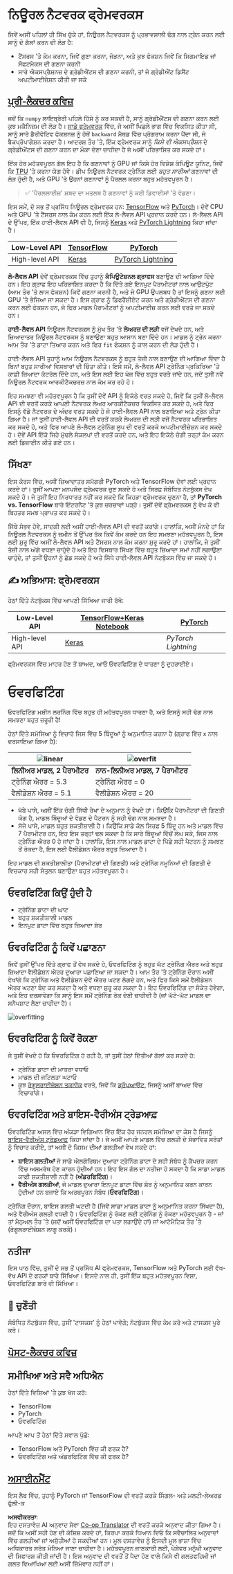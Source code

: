 <!--
CO_OP_TRANSLATOR_METADATA:
{
  "original_hash": "2b544f20b796402507fb05a0df893323",
  "translation_date": "2025-08-26T10:33:32+00:00",
  "source_file": "lessons/3-NeuralNetworks/05-Frameworks/README.md",
  "language_code": "pa"
}
-->
# ਨਿਊਰਲ ਨੈਟਵਰਕ ਫ੍ਰੇਮਵਰਕਸ

ਜਿਵੇਂ ਅਸੀਂ ਪਹਿਲਾਂ ਹੀ ਸਿੱਖ ਚੁੱਕੇ ਹਾਂ, ਨਿਊਰਲ ਨੈਟਵਰਕਸ ਨੂੰ ਪ੍ਰਭਾਵਸ਼ਾਲੀ ਢੰਗ ਨਾਲ ਟ੍ਰੇਨ ਕਰਨ ਲਈ ਸਾਨੂੰ ਦੋ ਗੱਲਾਂ ਕਰਨ ਦੀ ਲੋੜ ਹੈ:

* ਟੈਂਸਰਸ 'ਤੇ ਕੰਮ ਕਰਨਾ, ਜਿਵੇਂ ਗੁਣਾ ਕਰਨਾ, ਜੋੜਨਾ, ਅਤੇ ਕੁਝ ਫੰਕਸ਼ਨ ਜਿਵੇਂ ਕਿ ਸਿਗਮਾਇਡ ਜਾਂ ਸੌਫਟਮੈਕਸ ਦੀ ਗਣਨਾ ਕਰਨੀ
* ਸਾਰੇ ਐਕਸਪ੍ਰੈਸ਼ਨਜ਼ ਦੇ ਗ੍ਰੇਡੀਐਂਟਸ ਦੀ ਗਣਨਾ ਕਰਨੀ, ਤਾਂ ਜੋ ਗ੍ਰੇਡੀਐਂਟ ਡਿਸੈਂਟ ਅਪਟੀਮਾਈਜ਼ੇਸ਼ਨ ਕੀਤੀ ਜਾ ਸਕੇ

## [ਪ੍ਰੀ-ਲੈਕਚਰ ਕਵਿਜ਼](https://ff-quizzes.netlify.app/en/ai/quiz/9)

ਜਦੋਂ ਕਿ `numpy` ਲਾਇਬ੍ਰੇਰੀ ਪਹਿਲੇ ਹਿੱਸੇ ਨੂੰ ਕਰ ਸਕਦੀ ਹੈ, ਸਾਨੂੰ ਗ੍ਰੇਡੀਐਂਟਸ ਦੀ ਗਣਨਾ ਕਰਨ ਲਈ ਕੁਝ ਮਕੈਨਿਜ਼ਮ ਦੀ ਲੋੜ ਹੈ। [ਸਾਡੇ ਫ੍ਰੇਮਵਰਕ](../../../../../lessons/3-NeuralNetworks/04-OwnFramework/OwnFramework.ipynb) ਵਿੱਚ, ਜੋ ਅਸੀਂ ਪਿਛਲੇ ਭਾਗ ਵਿੱਚ ਵਿਕਸਿਤ ਕੀਤਾ ਸੀ, ਸਾਨੂੰ ਸਾਰੇ ਡੈਰੀਵੇਟਿਵ ਫੰਕਸ਼ਨਜ਼ ਨੂੰ ਹੱਥੋਂ `backward` ਮੈਥਡ ਵਿੱਚ ਪ੍ਰੋਗਰਾਮ ਕਰਨਾ ਪੈਂਦਾ ਸੀ, ਜੋ ਬੈਕਪ੍ਰੋਪਾਗੇਸ਼ਨ ਕਰਦਾ ਹੈ। ਆਦਰਸ਼ ਤੌਰ 'ਤੇ, ਇੱਕ ਫ੍ਰੇਮਵਰਕ ਸਾਨੂੰ *ਕਿਸੇ ਵੀ ਐਕਸਪ੍ਰੈਸ਼ਨ* ਦੇ ਗ੍ਰੇਡੀਐਂਟਸ ਦੀ ਗਣਨਾ ਕਰਨ ਦਾ ਮੌਕਾ ਦੇਣਾ ਚਾਹੀਦਾ ਹੈ ਜੋ ਅਸੀਂ ਪਰਿਭਾਸ਼ਿਤ ਕਰ ਸਕਦੇ ਹਾਂ।

ਇੱਕ ਹੋਰ ਮਹੱਤਵਪੂਰਨ ਗੱਲ ਇਹ ਹੈ ਕਿ ਗਣਨਾਵਾਂ ਨੂੰ GPU ਜਾਂ ਕਿਸੇ ਹੋਰ ਵਿਸ਼ੇਸ਼ ਕੰਪਿਊਟ ਯੂਨਿਟ, ਜਿਵੇਂ ਕਿ [TPU](https://en.wikipedia.org/wiki/Tensor_Processing_Unit) 'ਤੇ ਕਰਨਾ ਯੋਗ ਹੋਵੇ। ਡੀਪ ਨਿਊਰਲ ਨੈਟਵਰਕ ਟ੍ਰੇਨਿੰਗ ਲਈ *ਬਹੁਤ ਸਾਰੀਆਂ* ਗਣਨਾਵਾਂ ਦੀ ਲੋੜ ਹੁੰਦੀ ਹੈ, ਅਤੇ GPU 'ਤੇ ਉਹਨਾਂ ਗਣਨਾਵਾਂ ਨੂੰ ਪੈਰਲਲ ਕਰਨਾ ਬਹੁਤ ਮਹੱਤਵਪੂਰਨ ਹੈ।

> ✅ 'ਪੈਰਲਲਾਈਜ਼' ਸ਼ਬਦ ਦਾ ਮਤਲਬ ਹੈ ਗਣਨਾਵਾਂ ਨੂੰ ਕਈ ਡਿਵਾਈਸਾਂ 'ਤੇ ਵੰਡਣਾ।

ਇਸ ਸਮੇਂ, ਦੋ ਸਭ ਤੋਂ ਪ੍ਰਸਿੱਧ ਨਿਊਰਲ ਫ੍ਰੇਮਵਰਕ ਹਨ: [TensorFlow](http://TensorFlow.org) ਅਤੇ [PyTorch](https://pytorch.org/)। ਦੋਵੇਂ CPU ਅਤੇ GPU 'ਤੇ ਟੈਂਸਰਸ ਨਾਲ ਕੰਮ ਕਰਨ ਲਈ ਇੱਕ ਲੋ-ਲੈਵਲ API ਪ੍ਰਦਾਨ ਕਰਦੇ ਹਨ। ਲੋ-ਲੈਵਲ API ਦੇ ਉੱਪਰ, ਇੱਕ ਹਾਈ-ਲੈਵਲ API ਵੀ ਹੈ, ਜਿਸਨੂੰ [Keras](https://keras.io/) ਅਤੇ [PyTorch Lightning](https://pytorchlightning.ai/) ਕਿਹਾ ਜਾਂਦਾ ਹੈ।

Low-Level API | [TensorFlow](http://TensorFlow.org) | [PyTorch](https://pytorch.org/)
--------------|-------------------------------------|--------------------------------
High-level API| [Keras](https://keras.io/) | [PyTorch Lightning](https://pytorchlightning.ai/)

**ਲੋ-ਲੈਵਲ API** ਦੋਵੇਂ ਫ੍ਰੇਮਵਰਕਸ ਵਿੱਚ ਤੁਹਾਨੂੰ **ਕੰਪਿਊਟੇਸ਼ਨਲ ਗ੍ਰਾਫਸ** ਬਣਾਉਣ ਦੀ ਆਗਿਆ ਦਿੰਦੇ ਹਨ। ਇਹ ਗ੍ਰਾਫ ਇਹ ਪਰਿਭਾਸ਼ਿਤ ਕਰਦਾ ਹੈ ਕਿ ਦਿੱਤੇ ਗਏ ਇਨਪੁਟ ਪੈਰਾਮੀਟਰਾਂ ਨਾਲ ਆਉਟਪੁੱਟ (ਆਮ ਤੌਰ 'ਤੇ ਲਾਸ ਫੰਕਸ਼ਨ) ਕਿਵੇਂ ਗਣਨਾ ਕਰਨੀ ਹੈ, ਅਤੇ ਜੇ GPU ਉਪਲਬਧ ਹੈ ਤਾਂ ਇਸਨੂੰ ਗਣਨਾ ਲਈ GPU 'ਤੇ ਭੇਜਿਆ ਜਾ ਸਕਦਾ ਹੈ। ਇਸ ਗ੍ਰਾਫ ਨੂੰ ਡਿਫਰੈਂਸ਼ੀਏਟ ਕਰਨ ਅਤੇ ਗ੍ਰੇਡੀਐਂਟਸ ਦੀ ਗਣਨਾ ਕਰਨ ਲਈ ਫੰਕਸ਼ਨ ਹਨ, ਜੋ ਫਿਰ ਮਾਡਲ ਪੈਰਾਮੀਟਰਾਂ ਨੂੰ ਅਪਟੀਮਾਈਜ਼ ਕਰਨ ਲਈ ਵਰਤੇ ਜਾ ਸਕਦੇ ਹਨ।

**ਹਾਈ-ਲੈਵਲ API** ਨਿਊਰਲ ਨੈਟਵਰਕਸ ਨੂੰ ਮੁੱਖ ਤੌਰ 'ਤੇ **ਲੇਅਰਜ਼ ਦੀ ਲੜੀ** ਵਜੋਂ ਦੇਖਦੇ ਹਨ, ਅਤੇ ਜ਼ਿਆਦਾਤਰ ਨਿਊਰਲ ਨੈਟਵਰਕਸ ਨੂੰ ਬਣਾਉਣਾ ਬਹੁਤ ਆਸਾਨ ਬਣਾ ਦਿੰਦੇ ਹਨ। ਮਾਡਲ ਨੂੰ ਟ੍ਰੇਨ ਕਰਨਾ ਆਮ ਤੌਰ 'ਤੇ ਡਾਟਾ ਤਿਆਰ ਕਰਨ ਅਤੇ ਫਿਰ `fit` ਫੰਕਸ਼ਨ ਨੂੰ ਕਾਲ ਕਰਨ ਦੀ ਲੋੜ ਹੁੰਦੀ ਹੈ।

ਹਾਈ-ਲੈਵਲ API ਤੁਹਾਨੂੰ ਆਮ ਨਿਊਰਲ ਨੈਟਵਰਕਸ ਨੂੰ ਬਹੁਤ ਤੇਜ਼ੀ ਨਾਲ ਬਣਾਉਣ ਦੀ ਆਗਿਆ ਦਿੰਦਾ ਹੈ ਬਿਨਾਂ ਬਹੁਤ ਸਾਰੀਆਂ ਵਿਸਥਾਰਾਂ ਦੀ ਚਿੰਤਾ ਕੀਤੇ। ਇਸੇ ਸਮੇਂ, ਲੋ-ਲੈਵਲ API ਟ੍ਰੇਨਿੰਗ ਪ੍ਰਕਿਰਿਆ 'ਤੇ ਕਾਫ਼ੀ ਜ਼ਿਆਦਾ ਕੰਟਰੋਲ ਦਿੰਦੇ ਹਨ, ਅਤੇ ਇਸ ਲਈ ਇਹ ਖੋਜ ਵਿੱਚ ਬਹੁਤ ਵਰਤੇ ਜਾਂਦੇ ਹਨ, ਜਦੋਂ ਤੁਸੀਂ ਨਵੇਂ ਨਿਊਰਲ ਨੈਟਵਰਕ ਆਰਕੀਟੈਕਚਰਜ਼ ਨਾਲ ਕੰਮ ਕਰ ਰਹੇ ਹੋ।

ਇਹ ਸਮਝਣਾ ਵੀ ਮਹੱਤਵਪੂਰਨ ਹੈ ਕਿ ਤੁਸੀਂ ਦੋਵੇਂ API ਨੂੰ ਇਕੱਠੇ ਵਰਤ ਸਕਦੇ ਹੋ, ਜਿਵੇਂ ਕਿ ਤੁਸੀਂ ਲੋ-ਲੈਵਲ API ਦੀ ਵਰਤੋਂ ਕਰਕੇ ਆਪਣੀ ਨੈਟਵਰਕ ਲੇਅਰ ਆਰਕੀਟੈਕਚਰ ਵਿਕਸਿਤ ਕਰ ਸਕਦੇ ਹੋ, ਅਤੇ ਫਿਰ ਇਸਨੂੰ ਵੱਡੇ ਨੈਟਵਰਕ ਦੇ ਅੰਦਰ ਵਰਤ ਸਕਦੇ ਹੋ ਜੋ ਹਾਈ-ਲੈਵਲ API ਨਾਲ ਬਣਾਇਆ ਅਤੇ ਟ੍ਰੇਨ ਕੀਤਾ ਗਿਆ ਹੈ। ਜਾਂ ਤੁਸੀਂ ਹਾਈ-ਲੈਵਲ API ਦੀ ਵਰਤੋਂ ਕਰਕੇ ਲੇਅਰਜ਼ ਦੀ ਲੜੀ ਵਜੋਂ ਨੈਟਵਰਕ ਪਰਿਭਾਸ਼ਿਤ ਕਰ ਸਕਦੇ ਹੋ, ਅਤੇ ਫਿਰ ਆਪਣੇ ਲੋ-ਲੈਵਲ ਟ੍ਰੇਨਿੰਗ ਲੂਪ ਦੀ ਵਰਤੋਂ ਕਰਕੇ ਅਪਟੀਮਾਈਜ਼ੇਸ਼ਨ ਕਰ ਸਕਦੇ ਹੋ। ਦੋਵੇਂ API ਇੱਕੋ ਜਿਹੇ ਮੁੱਢਲੇ ਸੰਕਲਪਾਂ ਦੀ ਵਰਤੋਂ ਕਰਦੇ ਹਨ, ਅਤੇ ਇਹ ਇਕੱਠੇ ਚੰਗੀ ਤਰ੍ਹਾਂ ਕੰਮ ਕਰਨ ਲਈ ਡਿਜ਼ਾਈਨ ਕੀਤੇ ਗਏ ਹਨ।

## ਸਿੱਖਣਾ

ਇਸ ਕੋਰਸ ਵਿੱਚ, ਅਸੀਂ ਜ਼ਿਆਦਾਤਰ ਸਮੱਗਰੀ PyTorch ਅਤੇ TensorFlow ਦੋਵਾਂ ਲਈ ਪ੍ਰਦਾਨ ਕਰਦੇ ਹਾਂ। ਤੁਸੀਂ ਆਪਣਾ ਮਨਪਸੰਦ ਫ੍ਰੇਮਵਰਕ ਚੁਣ ਸਕਦੇ ਹੋ ਅਤੇ ਸਿਰਫ਼ ਸੰਬੰਧਿਤ ਨੋਟਬੁੱਕਸ ਦੇਖ ਸਕਦੇ ਹੋ। ਜੇ ਤੁਸੀਂ ਇਹ ਨਿਰਧਾਰਤ ਨਹੀਂ ਕਰ ਸਕਦੇ ਕਿ ਕਿਹੜਾ ਫ੍ਰੇਮਵਰਕ ਚੁਣਨਾ ਹੈ, ਤਾਂ **PyTorch vs. TensorFlow** ਬਾਰੇ ਇੰਟਰਨੈਟ 'ਤੇ ਕੁਝ ਚਰਚਾਵਾਂ ਪੜ੍ਹੋ। ਤੁਸੀਂ ਦੋਵੇਂ ਫ੍ਰੇਮਵਰਕਸ ਨੂੰ ਵੇਖ ਕੇ ਵੀ ਬਿਹਤਰ ਸਮਝ ਪ੍ਰਾਪਤ ਕਰ ਸਕਦੇ ਹੋ।

ਜਿੱਥੇ ਸੰਭਵ ਹੋਵੇ, ਸਾਦਗੀ ਲਈ ਅਸੀਂ ਹਾਈ-ਲੈਵਲ API ਦੀ ਵਰਤੋਂ ਕਰਾਂਗੇ। ਹਾਲਾਂਕਿ, ਅਸੀਂ ਮੰਨਦੇ ਹਾਂ ਕਿ ਨਿਊਰਲ ਨੈਟਵਰਕਸ ਨੂੰ ਜ਼ਮੀਨ ਤੋਂ ਉੱਪਰ ਤੱਕ ਕਿਵੇਂ ਕੰਮ ਕਰਦੇ ਹਨ ਇਹ ਸਮਝਣਾ ਮਹੱਤਵਪੂਰਨ ਹੈ, ਇਸ ਲਈ ਸ਼ੁਰੂ ਵਿੱਚ ਅਸੀਂ ਲੋ-ਲੈਵਲ API ਅਤੇ ਟੈਂਸਰਸ ਨਾਲ ਕੰਮ ਕਰਨਾ ਸ਼ੁਰੂ ਕਰਦੇ ਹਾਂ। ਹਾਲਾਂਕਿ, ਜੇ ਤੁਸੀਂ ਤੇਜ਼ੀ ਨਾਲ ਅੱਗੇ ਵਧਣਾ ਚਾਹੁੰਦੇ ਹੋ ਅਤੇ ਇਹ ਵਿਸਥਾਰ ਸਿੱਖਣ ਵਿੱਚ ਬਹੁਤ ਜ਼ਿਆਦਾ ਸਮਾਂ ਨਹੀਂ ਲਗਾਉਣਾ ਚਾਹੁੰਦੇ, ਤਾਂ ਤੁਸੀਂ ਉਹਨਾਂ ਨੂੰ ਛੱਡ ਸਕਦੇ ਹੋ ਅਤੇ ਸਿੱਧੇ ਹਾਈ-ਲੈਵਲ API ਨੋਟਬੁੱਕਸ ਵਿੱਚ ਜਾ ਸਕਦੇ ਹੋ।

## ✍️ ਅਭਿਆਸ: ਫ੍ਰੇਮਵਰਕਸ

ਹੇਠਾਂ ਦਿੱਤੇ ਨੋਟਬੁੱਕਸ ਵਿੱਚ ਆਪਣੀ ਸਿੱਖਿਆ ਜਾਰੀ ਰੱਖੋ:

Low-Level API | [TensorFlow+Keras Notebook](../../../../../lessons/3-NeuralNetworks/05-Frameworks/IntroKerasTF.ipynb) | [PyTorch](../../../../../lessons/3-NeuralNetworks/05-Frameworks/IntroPyTorch.ipynb)
--------------|-------------------------------------|--------------------------------
High-level API| [Keras](../../../../../lessons/3-NeuralNetworks/05-Frameworks/IntroKeras.ipynb) | *PyTorch Lightning*

ਫ੍ਰੇਮਵਰਕਸ ਵਿੱਚ ਮਾਹਰ ਹੋਣ ਤੋਂ ਬਾਅਦ, ਆਓ ਓਵਰਫਿਟਿੰਗ ਦੇ ਧਾਰਣਾ ਨੂੰ ਦੁਹਰਾਈਏ।

# ਓਵਰਫਿਟਿੰਗ

ਓਵਰਫਿਟਿੰਗ ਮਸ਼ੀਨ ਲਰਨਿੰਗ ਵਿੱਚ ਬਹੁਤ ਹੀ ਮਹੱਤਵਪੂਰਨ ਧਾਰਣਾ ਹੈ, ਅਤੇ ਇਸਨੂੰ ਸਹੀ ਢੰਗ ਨਾਲ ਸਮਝਣਾ ਬਹੁਤ ਜ਼ਰੂਰੀ ਹੈ!

ਹੇਠਾਂ ਦਿੱਤੇ ਸਮੱਸਿਆ ਨੂੰ ਵਿਚਾਰੋ ਜਿਸ ਵਿੱਚ 5 ਬਿੰਦੂਆਂ ਨੂੰ ਅਨੁਮਾਨਿਤ ਕਰਨਾ ਹੈ (ਗ੍ਰਾਫ ਵਿੱਚ `x` ਨਾਲ ਦਰਸਾਇਆ ਗਿਆ ਹੈ):

![linear](../../../../../translated_images/overfit1.f24b71c6f652e59e6bed7245ffbeaecc3ba320e16e2221f6832b432052c4da43.pa.jpg) | ![overfit](../../../../../translated_images/overfit2.131f5800ae10ca5e41d12a411f5f705d9ee38b1b10916f284b787028dd55cc1c.pa.jpg)
-------------------------|--------------------------
**ਲਿਨੀਅਰ ਮਾਡਲ, 2 ਪੈਰਾਮੀਟਰ** | **ਨਾਨ-ਲਿਨੀਅਰ ਮਾਡਲ, 7 ਪੈਰਾਮੀਟਰ**
ਟ੍ਰੇਨਿੰਗ ਐਰਰ = 5.3 | ਟ੍ਰੇਨਿੰਗ ਐਰਰ = 0
ਵੈਲੀਡੇਸ਼ਨ ਐਰਰ = 5.1 | ਵੈਲੀਡੇਸ਼ਨ ਐਰਰ = 20

* ਖੱਬੇ ਪਾਸੇ, ਅਸੀਂ ਇੱਕ ਚੰਗੀ ਸਿੱਧੀ ਰੇਖਾ ਦੇ ਅਨੁਮਾਨ ਨੂੰ ਵੇਖਦੇ ਹਾਂ। ਕਿਉਂਕਿ ਪੈਰਾਮੀਟਰਾਂ ਦੀ ਗਿਣਤੀ ਯੋਗ ਹੈ, ਮਾਡਲ ਬਿੰਦੂਆਂ ਦੇ ਵੰਡਣ ਦੇ ਪੈਟਰਨ ਨੂੰ ਸਹੀ ਢੰਗ ਨਾਲ ਸਮਝਦਾ ਹੈ।
* ਸੱਜੇ ਪਾਸੇ, ਮਾਡਲ ਬਹੁਤ ਸ਼ਕਤੀਸ਼ਾਲੀ ਹੈ। ਕਿਉਂਕਿ ਸਾਡੇ ਕੋਲ ਸਿਰਫ਼ 5 ਬਿੰਦੂ ਹਨ ਅਤੇ ਮਾਡਲ ਵਿੱਚ 7 ਪੈਰਾਮੀਟਰ ਹਨ, ਇਹ ਇਸ ਤਰ੍ਹਾਂ ਢਲ ਸਕਦਾ ਹੈ ਕਿ ਸਾਰੇ ਬਿੰਦੂਆਂ ਵਿੱਚੋਂ ਲੰਘ ਸਕੇ, ਜਿਸ ਨਾਲ ਟ੍ਰੇਨਿੰਗ ਐਰਰ 0 ਹੋ ਜਾਂਦਾ ਹੈ। ਹਾਲਾਂਕਿ, ਇਸ ਨਾਲ ਮਾਡਲ ਡਾਟਾ ਦੇ ਪਿੱਛੇ ਸਹੀ ਪੈਟਰਨ ਨੂੰ ਸਮਝਣ ਤੋਂ ਰੋਕਦਾ ਹੈ, ਇਸ ਲਈ ਵੈਲੀਡੇਸ਼ਨ ਐਰਰ ਬਹੁਤ ਜ਼ਿਆਦਾ ਹੈ।

ਇਹ ਮਾਡਲ ਦੀ ਸ਼ਕਤੀਸ਼ਾਲੀਤਾ (ਪੈਰਾਮੀਟਰਾਂ ਦੀ ਗਿਣਤੀ) ਅਤੇ ਟ੍ਰੇਨਿੰਗ ਨਮੂਨਿਆਂ ਦੀ ਗਿਣਤੀ ਦੇ ਵਿਚਕਾਰ ਸਹੀ ਸੰਤੁਲਨ ਬਣਾਉਣਾ ਬਹੁਤ ਮਹੱਤਵਪੂਰਨ ਹੈ।

## ਓਵਰਫਿਟਿੰਗ ਕਿਉਂ ਹੁੰਦੀ ਹੈ

  * ਟ੍ਰੇਨਿੰਗ ਡਾਟਾ ਦੀ ਘਾਟ
  * ਬਹੁਤ ਸ਼ਕਤੀਸ਼ਾਲੀ ਮਾਡਲ
  * ਇਨਪੁਟ ਡਾਟਾ ਵਿੱਚ ਬਹੁਤ ਜ਼ਿਆਦਾ ਸ਼ੋਰ

## ਓਵਰਫਿਟਿੰਗ ਨੂੰ ਕਿਵੇਂ ਪਛਾਣਨਾ

ਜਿਵੇਂ ਤੁਸੀਂ ਉੱਪਰ ਦਿੱਤੇ ਗ੍ਰਾਫ ਤੋਂ ਵੇਖ ਸਕਦੇ ਹੋ, ਓਵਰਫਿਟਿੰਗ ਨੂੰ ਬਹੁਤ ਘੱਟ ਟ੍ਰੇਨਿੰਗ ਐਰਰ ਅਤੇ ਬਹੁਤ ਜ਼ਿਆਦਾ ਵੈਲੀਡੇਸ਼ਨ ਐਰਰ ਦੁਆਰਾ ਪਛਾਣਿਆ ਜਾ ਸਕਦਾ ਹੈ। ਆਮ ਤੌਰ 'ਤੇ ਟ੍ਰੇਨਿੰਗ ਦੌਰਾਨ ਅਸੀਂ ਵੇਖਾਂਗੇ ਕਿ ਟ੍ਰੇਨਿੰਗ ਅਤੇ ਵੈਲੀਡੇਸ਼ਨ ਦੋਵੇਂ ਐਰਰ ਘਟਣ ਲੱਗਦੇ ਹਨ, ਅਤੇ ਫਿਰ ਕਿਸੇ ਸਮੇਂ ਵੈਲੀਡੇਸ਼ਨ ਐਰਰ ਘਟਣਾ ਬੰਦ ਕਰ ਸਕਦਾ ਹੈ ਅਤੇ ਵਧਣਾ ਸ਼ੁਰੂ ਕਰ ਸਕਦਾ ਹੈ। ਇਹ ਓਵਰਫਿਟਿੰਗ ਦਾ ਸੰਕੇਤ ਹੋਵੇਗਾ, ਅਤੇ ਇਹ ਦਰਸਾਵੇਗਾ ਕਿ ਸਾਨੂੰ ਇਸ ਸਮੇਂ ਟ੍ਰੇਨਿੰਗ ਰੋਕ ਦੇਣੀ ਚਾਹੀਦੀ ਹੈ (ਜਾਂ ਘੱਟੋ-ਘੱਟ ਮਾਡਲ ਦਾ ਸਨੈਪਸ਼ਾਟ ਲੈਣਾ ਚਾਹੀਦਾ ਹੈ)।

![overfitting](../../../../../translated_images/Overfitting.408ad91cd90b4371d0a81f4287e1409c359751adeb1ae450332af50e84f08c3e.pa.png)

## ਓਵਰਫਿਟਿੰਗ ਨੂੰ ਕਿਵੇਂ ਰੋਕਣਾ

ਜੇ ਤੁਸੀਂ ਵੇਖਦੇ ਹੋ ਕਿ ਓਵਰਫਿਟਿੰਗ ਹੋ ਰਹੀ ਹੈ, ਤਾਂ ਤੁਸੀਂ ਹੇਠਾਂ ਦਿੱਤੀਆਂ ਗੱਲਾਂ ਕਰ ਸਕਦੇ ਹੋ:

 * ਟ੍ਰੇਨਿੰਗ ਡਾਟਾ ਦੀ ਮਾਤਰਾ ਵਧਾਓ
 * ਮਾਡਲ ਦੀ ਜਟਿਲਤਾ ਘਟਾਓ
 * ਕੁਝ [ਰੇਗੂਲਰਾਈਜ਼ੇਸ਼ਨ ਤਕਨੀਕ](../../4-ComputerVision/08-TransferLearning/TrainingTricks.md) ਵਰਤੋ, ਜਿਵੇਂ ਕਿ [ਡ੍ਰੌਪਆਉਟ](../../4-ComputerVision/08-TransferLearning/TrainingTricks.md#Dropout), ਜਿਸਨੂੰ ਅਸੀਂ ਬਾਅਦ ਵਿੱਚ ਵਿਚਾਰਾਂਗੇ।

## ਓਵਰਫਿਟਿੰਗ ਅਤੇ ਬਾਇਸ-ਵੈਰੀਅੰਸ ਟ੍ਰੇਡਆਫ਼

ਓਵਰਫਿਟਿੰਗ ਅਸਲ ਵਿੱਚ ਅੰਕੜਾ ਵਿਗਿਆਨ ਵਿੱਚ ਇੱਕ ਹੋਰ ਜਨਰਲ ਸਮੱਸਿਆ ਦਾ ਕੇਸ ਹੈ ਜਿਸਨੂੰ [ਬਾਇਸ-ਵੈਰੀਅੰਸ ਟ੍ਰੇਡਆਫ਼](https://en.wikipedia.org/wiki/Bias%E2%80%93variance_tradeoff) ਕਿਹਾ ਜਾਂਦਾ ਹੈ। ਜੇ ਅਸੀਂ ਆਪਣੇ ਮਾਡਲ ਵਿੱਚ ਗਲਤੀ ਦੇ ਸੰਭਾਵਿਤ ਸਰੋਤਾਂ ਨੂੰ ਵਿਚਾਰ ਕਰੀਏ, ਤਾਂ ਅਸੀਂ ਦੋ ਕਿਸਮ ਦੀਆਂ ਗਲਤੀਆਂ ਵੇਖ ਸਕਦੇ ਹਾਂ:

* **ਬਾਇਸ ਗਲਤੀਆਂ** ਜੋ ਸਾਡੇ ਐਲਗੋਰਿਥਮ ਦੁਆਰਾ ਟ੍ਰੇਨਿੰਗ ਡਾਟਾ ਦੇ ਸਹੀ ਸੰਬੰਧ ਨੂੰ ਕੈਪਚਰ ਕਰਨ ਵਿੱਚ ਅਸਮਰੱਥ ਹੋਣ ਕਾਰਨ ਹੁੰਦੀਆਂ ਹਨ। ਇਹ ਇਸ ਗੱਲ ਦਾ ਨਤੀਜਾ ਹੋ ਸਕਦਾ ਹੈ ਕਿ ਸਾਡਾ ਮਾਡਲ ਕਾਫ਼ੀ ਸ਼ਕਤੀਸ਼ਾਲੀ ਨਹੀਂ ਹੈ (**ਅੰਡਰਫਿਟਿੰਗ**)।  
* **ਵੈਰੀਅੰਸ ਗਲਤੀਆਂ**, ਜੋ ਮਾਡਲ ਦੁਆਰਾ ਇਨਪੁਟ ਡਾਟਾ ਵਿੱਚ ਸ਼ੋਰ ਨੂੰ ਅਨੁਮਾਨਿਤ ਕਰਨ ਕਾਰਨ ਹੁੰਦੀਆਂ ਹਨ ਬਜਾਏ ਕਿ ਅਰਥਪੂਰਨ ਸੰਬੰਧ (**ਓਵਰਫਿਟਿੰਗ**)।

ਟ੍ਰੇਨਿੰਗ ਦੌਰਾਨ, ਬਾਇਸ ਗਲਤੀ ਘਟਦੀ ਹੈ (ਜਿਵੇਂ ਸਾਡਾ ਮਾਡਲ ਡਾਟਾ ਨੂੰ ਅਨੁਮਾਨਿਤ ਕਰਨਾ ਸਿੱਖਦਾ ਹੈ), ਅਤੇ ਵੈਰੀਅੰਸ ਗਲਤੀ ਵਧਦੀ ਹੈ। ਓਵਰਫਿਟਿੰਗ ਨੂੰ ਰੋਕਣ ਲਈ ਟ੍ਰੇਨਿੰਗ ਨੂੰ ਰੋਕਣਾ ਮਹੱਤਵਪੂਰਨ ਹੈ - ਜਾਂ ਤਾਂ ਮੈਨੁਅਲ ਤੌਰ 'ਤੇ (ਜਦੋਂ ਅਸੀਂ ਓਵਰਫਿਟਿੰਗ ਦਾ ਪਤਾ ਲਗਾਉਂਦੇ ਹਾਂ) ਜਾਂ ਆਟੋਮੈਟਿਕ ਤੌਰ 'ਤੇ (ਰੇਗੂਲਰਾਈਜ਼ੇਸ਼ਨ ਲਾਗੂ ਕਰਕੇ)।

## ਨਤੀਜਾ

ਇਸ ਪਾਠ ਵਿੱਚ, ਤੁਸੀਂ ਦੋ ਸਭ ਤੋਂ ਪ੍ਰਸਿੱਧ AI ਫ੍ਰੇਮਵਰਕਸ, TensorFlow ਅਤੇ PyTorch ਲਈ ਵੱਖ-ਵੱਖ API ਦੇ ਫਰਕਾਂ ਬਾਰੇ ਸਿੱਖਿਆ। ਇਸਦੇ ਨਾਲ ਹੀ, ਤੁਸੀਂ ਇੱਕ ਬਹੁਤ ਮਹੱਤਵਪੂਰਨ ਵਿਸ਼ਾ, ਓਵਰਫਿਟਿੰਗ ਬਾਰੇ ਵੀ ਸਿੱਖਿਆ।

## 🚀 ਚੁਣੌਤੀ

ਸੰਬੰਧਿਤ ਨੋਟਬੁੱਕਸ ਵਿੱਚ, ਤੁਸੀਂ 'ਟਾਸਕਸ' ਨੂੰ ਹੇਠਾਂ ਪਾਵੋਗੇ; ਨੋਟਬੁੱਕਸ ਵਿੱਚ ਕੰਮ ਕਰੋ ਅਤੇ ਟਾਸਕਸ ਪੂਰੇ ਕਰੋ।

## [ਪੋਸਟ-ਲੈਕਚਰ ਕਵਿਜ਼](https://ff-quizzes.netlify.app/en/ai/quiz/10)

## ਸਮੀਖਿਆ ਅਤੇ ਸਵੈ ਅਧਿਐਨ

ਹੇਠਾਂ ਦਿੱਤੇ ਵਿਸ਼ਿਆਂ 'ਤੇ ਕੁਝ ਖੋਜ ਕਰੋ:

- TensorFlow  
- PyTorch  
- ਓਵਰਫਿਟਿੰਗ  

ਆਪਣੇ ਆਪ ਤੋਂ ਹੇਠਾਂ ਦਿੱਤੇ ਸਵਾਲ ਪੁੱਛੋ:

- TensorFlow ਅਤੇ PyTorch ਵਿੱਚ ਕੀ ਫਰਕ ਹੈ?  
- ਓਵਰਫਿਟਿੰਗ ਅਤੇ ਅੰਡਰਫਿਟਿੰਗ ਵਿੱਚ ਕੀ ਫਰਕ ਹੈ?  

## [ਅਸਾਈਨਮੈਂਟ](lab/README.md)

ਇਸ ਲੈਬ ਵਿੱਚ, ਤੁਹਾਨੂੰ PyTorch ਜਾਂ TensorFlow ਦੀ ਵਰਤੋਂ ਕਰਕੇ ਸਿੰਗਲ- ਅਤੇ ਮਲਟੀ-ਲੇਅਰਡ ਫੁੱਲੀ-ਕ

**ਅਸਵੀਕਰਤਾ**:  
ਇਹ ਦਸਤਾਵੇਜ਼ AI ਅਨੁਵਾਦ ਸੇਵਾ [Co-op Translator](https://github.com/Azure/co-op-translator) ਦੀ ਵਰਤੋਂ ਕਰਕੇ ਅਨੁਵਾਦ ਕੀਤਾ ਗਿਆ ਹੈ। ਜਦੋਂ ਕਿ ਅਸੀਂ ਸਹੀ ਹੋਣ ਦੀ ਕੋਸ਼ਿਸ਼ ਕਰਦੇ ਹਾਂ, ਕਿਰਪਾ ਕਰਕੇ ਧਿਆਨ ਦਿਓ ਕਿ ਸਵੈਚਾਲਿਤ ਅਨੁਵਾਦਾਂ ਵਿੱਚ ਗਲਤੀਆਂ ਜਾਂ ਅਸੁੱਤੀਆਂ ਹੋ ਸਕਦੀਆਂ ਹਨ। ਮੂਲ ਦਸਤਾਵੇਜ਼ ਨੂੰ ਇਸਦੀ ਮੂਲ ਭਾਸ਼ਾ ਵਿੱਚ ਅਧਿਕਾਰਤ ਸਰੋਤ ਮੰਨਿਆ ਜਾਣਾ ਚਾਹੀਦਾ ਹੈ। ਮਹੱਤਵਪੂਰਨ ਜਾਣਕਾਰੀ ਲਈ, ਪੇਸ਼ੇਵਰ ਮਨੁੱਖੀ ਅਨੁਵਾਦ ਦੀ ਸਿਫਾਰਸ਼ ਕੀਤੀ ਜਾਂਦੀ ਹੈ। ਇਸ ਅਨੁਵਾਦ ਦੀ ਵਰਤੋਂ ਤੋਂ ਪੈਦਾ ਹੋਣ ਵਾਲੇ ਕਿਸੇ ਵੀ ਗਲਤਫਹਿਮੀ ਜਾਂ ਗਲਤ ਵਿਆਖਿਆ ਲਈ ਅਸੀਂ ਜ਼ਿੰਮੇਵਾਰ ਨਹੀਂ ਹਾਂ।